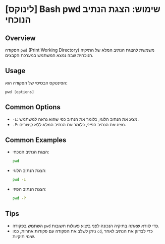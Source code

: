 # [לינוקס] Bash pwd שימוש: הצגת הנתיב הנוכחי

## Overview
הפקודה `pwd` (Print Working Directory) משמשת להצגת הנתיב המלא של התיקיה הנוכחית שבה נמצא המשתמש במערכת הקבצים.

## Usage
הסינטקס הבסיסי של הפקודה הוא:
```
pwd [options]
```

## Common Options
- `-L`: מציג את הנתיב הלוגי, כלומר את הנתיב כפי שהוא נראה למשתמש.
- `-P`: מציג את הנתיב הפיזי, כלומר את הנתיב המלא ללא קיצורים.

## Common Examples
- הצגת הנתיב הנוכחי:
  ```bash
  pwd
  ```

- הצגת הנתיב הלוגי:
  ```bash
  pwd -L
  ```

- הצגת הנתיב הפיזי:
  ```bash
  pwd -P
  ```

## Tips
- השתמש בפקודה `pwd` כדי לוודא שאתה בתיקיה הנכונה לפני ביצוע פעולות חשובות.
- ניתן לשלב את הפקודה עם פקודות אחרות, כמו `cd`, כדי לבדוק את הנתיב לאחר שינוי תיקיות.